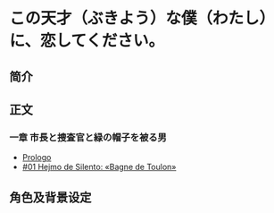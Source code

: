 # この天才（ぶきよう）な僕（わたし）に、恋してください。

## 简介

## 正文

### 一章 市長と捜査官と緑の帽子を被る男

* [Prologo](vol1/prologue.md)
* [#01 Hejmo de Silento: «Bagne de Toulon»](vol1/01-01.md)

## 角色及背景设定
